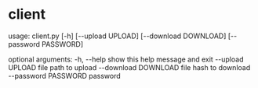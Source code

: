 # client

usage: client.py [-h] [--upload UPLOAD] [--download DOWNLOAD]
                 [--password PASSWORD]

optional arguments:
  -h, --help           show this help message and exit
  --upload UPLOAD      file path to upload
  --download DOWNLOAD  file hash to download
  --password PASSWORD  password
  
 
